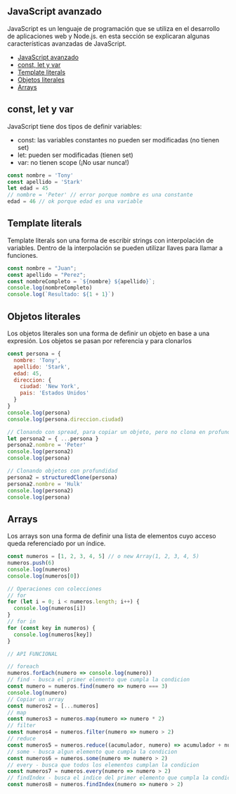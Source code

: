 ## JavaScript avanzado
JavaScript es un lenguaje de programación que se utiliza en el desarrollo de aplicaciones web y Node.js. en esta sección se explicaran algunas características avanzadas de JavaScript.

- [JavaScript avanzado](#javascript-avanzado)
- [const, let y var](#const-let-y-var)
- [Template literals](#template-literals)
- [Objetos literales](#objetos-literales)
- [Arrays](#arrays)

## const, let y var
JavaScript tiene dos tipos de definir variables:
- const: las variables constantes no pueden ser modificadas (no tienen set)
- let: pueden ser modificadas (tienen set)
- var: no tienen scope (¡No usar nunca!)

```js
const nombre = 'Tony'
const apellido = 'Stark'
let edad = 45
// nombre = 'Peter' // error porque nombre es una constante
edad = 46 // ok porque edad es una variable
```
## Template literals
Template literals son una forma de escribir strings con interpolación de variables. Dentro de la interpolación se pueden utilizar llaves para llamar a funciones.

```js
const nombre = "Juan";
const apellido = "Perez";
const nombreCompleto = `${nombre} ${apellido}`;
console.log(nombreCompleto)
console.log(`Resultado: ${1 + 1}`)
```

## Objetos literales
Los objetos literales son una forma de definir un objeto en base a una expresión.
Los objetos se pasan por referencia y para clonarlos

```js
const persona = {
  nombre: 'Tony',
  apellido: 'Stark',
  edad: 45,
  direccion: {
    ciudad: 'New York',
    pais: 'Estados Unidos'
  }
}
console.log(persona)
console.log(persona.direccion.ciudad)

// Clonando con spread, para copiar un objeto, pero no clona en profundidad
let persona2 = { ...persona }
persona2.nombre = 'Peter'
console.log(persona2)
console.log(persona)

// Clonando objetos con profundidad
persona2 = structuredClone(persona)
persona2.nombre = 'Hulk'
console.log(persona2)
console.log(persona)
```

## Arrays
Los arrays son una forma de definir una lista de elementos cuyo acceso queda referenciado por un índice.

```js
const numeros = [1, 2, 3, 4, 5] // o new Array(1, 2, 3, 4, 5)
numeros.push(6)
console.log(numeros)
console.log(numeros[0])

// Operaciones con colecciones
// for
for (let i = 0; i < numeros.length; i++) {
  console.log(numeros[i])
}
// for in
for (const key in numeros) {
  console.log(numeros[key])
}

// API FUNCIONAL

// foreach
numeros.forEach(numero => console.log(numero))
// find - busca el primer elemento que cumpla la condicion
const numero = numeros.find(numero => numero === 3)
console.log(numero)
// Copiar un array
const numeros2 = [...numeros]
// map
const numeros3 = numeros.map(numero => numero * 2)
// filter
const numeros4 = numeros.filter(numero => numero > 2)
// reduce
const numeros5 = numeros.reduce((acumulador, numero) => acumulador + numero, 0)
// some - busca algun elemento que cumpla la condicion
const numeros6 = numeros.some(numero => numero > 2)
// every - busca que todos los elementos cumplan la condicion
const numeros7 = numeros.every(numero => numero > 2)
// findIndex - busca el indice del primer elemento que cumpla la condicion
const numeros8 = numeros.findIndex(numero => numero > 2)